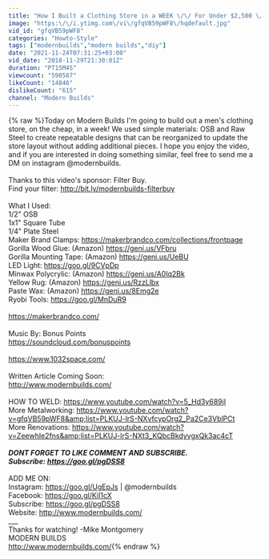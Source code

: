 ```yaml
---
title: "How I Built a Clothing Store in a WEEK \/\/ For Under $2,500 \/\/ Modern Builds"
image: "https:\/\/i.ytimg.com\/vi\/gfqVB59pWF8\/hqdefault.jpg"
vid_id: "gfqVB59pWF8"
categories: "Howto-Style"
tags: ["modernbuilds","modern builds","diy"]
date: "2021-11-24T07:31:25+03:00"
vid_date: "2018-11-29T21:30:01Z"
duration: "PT15M4S"
viewcount: "590587"
likeCount: "14846"
dislikeCount: "615"
channel: "Modern Builds"
---
```

{% raw %}Today on Modern Builds I'm going to build out a men's clothing store, on the cheap, in a week! We used simple materials: OSB and Raw Steel to create repeatable designs that can be reorganized to update the store layout without adding additional pieces. I hope you enjoy the video, and if you are interested in doing something similar, feel free to send me a DM on instagram @modernbuilds.<br /><br />Thanks to this video's sponsor: Filter Buy.<br />Find your filter: <a rel="nofollow" target="blank" href="http://bit.ly/modernbuilds-filterbuy">http://bit.ly/modernbuilds-filterbuy</a><br /><br />What I Used:<br />1/2&quot; OSB<br />1x1&quot; Square Tube<br />1/4&quot; Plate Steel<br />Maker Brand Clamps: <a rel="nofollow" target="blank" href="https://makerbrandco.com/collections/frontpage">https://makerbrandco.com/collections/frontpage</a><br />Gorilla Wood Glue: (Amazon) <a rel="nofollow" target="blank" href="https://geni.us/VFbru">https://geni.us/VFbru</a><br />Gorilla Mounting Tape: (Amazon) <a rel="nofollow" target="blank" href="https://geni.us/UeBU">https://geni.us/UeBU</a><br />LED Light: <a rel="nofollow" target="blank" href="https://goo.gl/9CVpDp">https://goo.gl/9CVpDp</a><br />Minwax Polycrylic: (Amazon) <a rel="nofollow" target="blank" href="https://geni.us/A0Iq2Bk">https://geni.us/A0Iq2Bk</a><br />Yellow Rug: (Amazon) <a rel="nofollow" target="blank" href="https://geni.us/RzzLlbx">https://geni.us/RzzLlbx</a><br />Paste Wax: (Amazon) <a rel="nofollow" target="blank" href="https://geni.us/8Emg2e">https://geni.us/8Emg2e</a><br />Ryobi Tools: <a rel="nofollow" target="blank" href="https://goo.gl/MnDuR9">https://goo.gl/MnDuR9</a><br /><br /><a rel="nofollow" target="blank" href="https://makerbrandco.com/">https://makerbrandco.com/</a><br /><br />Music By: Bonus Points<br /><a rel="nofollow" target="blank" href="https://soundcloud.com/bonuspoints">https://soundcloud.com/bonuspoints</a><br /><br /><a rel="nofollow" target="blank" href="https://www.1032space.com/">https://www.1032space.com/</a><br /><br />Written Article Coming Soon:<br /><a rel="nofollow" target="blank" href="http://www.modernbuilds.com/">http://www.modernbuilds.com/</a><br /><br />HOW TO WELD: <a rel="nofollow" target="blank" href="https://www.youtube.com/watch?v=5_Hd3y689jI">https://www.youtube.com/watch?v=5_Hd3y689jI</a><br />More Metalworking: <a rel="nofollow" target="blank" href="https://www.youtube.com/watch?v=gfqVB59pWF8&amp;list=PLKUJ-lrS-NXvfcypOrg2_Pa2Ce3VblPCt">https://www.youtube.com/watch?v=gfqVB59pWF8&amp;list=PLKUJ-lrS-NXvfcypOrg2_Pa2Ce3VblPCt</a><br />More Renovations: <a rel="nofollow" target="blank" href="https://www.youtube.com/watch?v=ZeewhIe2fns&amp;list=PLKUJ-lrS-NXt3_KQbcBkdyvgxQk3ac4cT">https://www.youtube.com/watch?v=ZeewhIe2fns&amp;list=PLKUJ-lrS-NXt3_KQbcBkdyvgxQk3ac4cT</a><br />___<br />DONT FORGET TO LIKE COMMENT AND SUBSCRIBE.<br />Subscribe: <a rel="nofollow" target="blank" href="https://goo.gl/pgDSS8">https://goo.gl/pgDSS8</a><br />___<br />ADD ME ON:<br />Instagram: <a rel="nofollow" target="blank" href="https://goo.gl/UgEpJs">https://goo.gl/UgEpJs</a>  |  @modernbuilds<br />Facebook: <a rel="nofollow" target="blank" href="https://goo.gl/KiI1cX">https://goo.gl/KiI1cX</a><br />Subscribe: <a rel="nofollow" target="blank" href="https://goo.gl/pgDSS8">https://goo.gl/pgDSS8</a><br />Website: <a rel="nofollow" target="blank" href="http://www.modernbuilds.com/">http://www.modernbuilds.com/</a><br />___<br />Thanks for watching! -Mike Montgomery<br />MODERN BUILDS<br /><a rel="nofollow" target="blank" href="http://www.modernbuilds.com/">http://www.modernbuilds.com/</a>{% endraw %}
